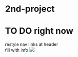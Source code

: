 # 2nd-project
# TO DO right now
restyle nav links at header<br>
fill with info
<img src="https://i.imgur.com/8WAg5jn.png">